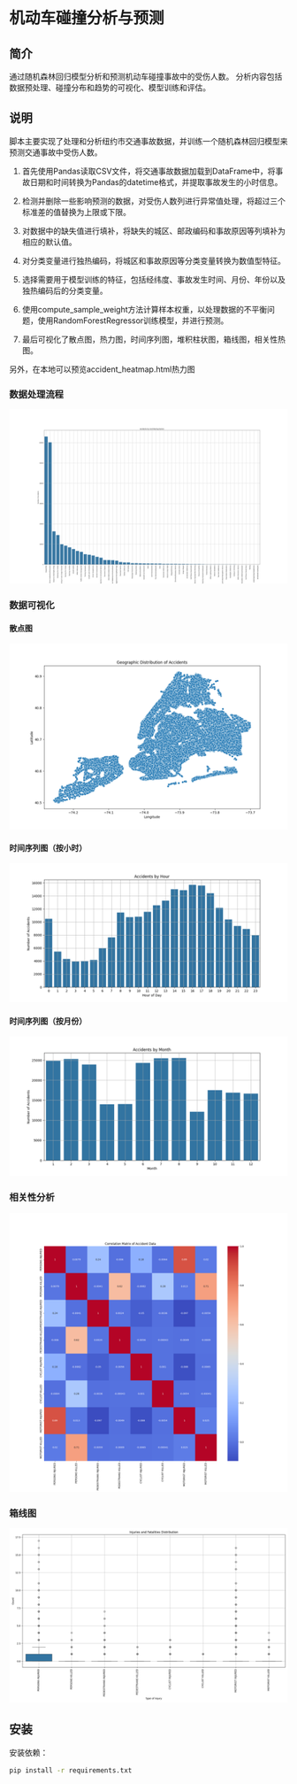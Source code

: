 # 机动车碰撞分析与预测

## 简介

通过随机森林回归模型分析和预测机动车碰撞事故中的受伤人数。
分析内容包括数据预处理、碰撞分布和趋势的可视化、模型训练和评估。

## 说明

脚本主要实现了处理和分析纽约市交通事故数据，并训练一个随机森林回归模型来预测交通事故中受伤人数。

1. 首先使用Pandas读取CSV文件，将交通事故数据加载到DataFrame中，将事故日期和时间转换为Pandas的datetime格式，并提取事故发生的小时信息。

2. 检测并删除一些影响预测的数据，对受伤人数列进行异常值处理，将超过三个标准差的值替换为上限或下限。

3. 对数据中的缺失值进行填补，将缺失的城区、邮政编码和事故原因等列填补为相应的默认值。

4. 对分类变量进行独热编码，将城区和事故原因等分类变量转换为数值型特征。

5. 选择需要用于模型训练的特征，包括经纬度、事故发生时间、月份、年份以及独热编码后的分类变量。

6. 使用compute_sample_weight方法计算样本权重，以处理数据的不平衡问题，使用RandomForestRegressor训练模型，并进行预测。

7. 最后可视化了散点图，热力图，时间序列图，堆积柱状图，箱线图，相关性热图。

另外，在本地可以预览accident_heatmap.html热力图

### 数据处理流程

![堆积柱状图](assets/save/堆积柱状.png)

### 数据可视化

#### 散点图

![散点图](assets/save/散点图.png)

#### 时间序列图（按小时）

![时间序列图_小时](assets/save/时间序列图_小时.png)

#### 时间序列图（按月份）

![时间序列图_月份](assets/save/时间序列图_月份.png)

### 相关性分析

![相关性热图](assets/save/相关性热图.png)

### 箱线图

![箱线图](assets/save/箱线图.png)
## 安装

安装依赖：
```bash
pip install -r requirements.txt

